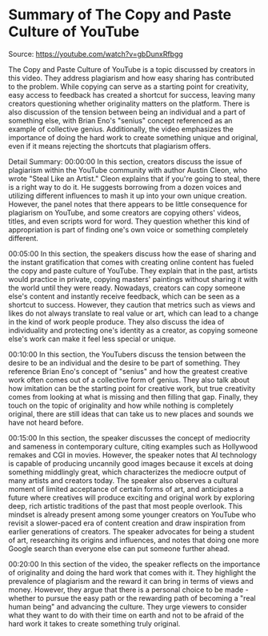 # Summary of The Copy and Paste Culture of YouTube

Source: https://youtube.com/watch?v=gbDunxRfbgg

The Copy and Paste Culture of YouTube is a topic discussed by creators in this video. They address plagiarism and how easy sharing has contributed to the problem. While copying can serve as a starting point for creativity, easy access to feedback has created a shortcut for success, leaving many creators questioning whether originality matters on the platform. There is also discussion of the tension between being an individual and a part of something else, with Brian Eno's "senius" concept referenced as an example of collective genius. Additionally, the video emphasizes the importance of doing the hard work to create something unique and original, even if it means rejecting the shortcuts that plagiarism offers.

Detail Summary: 
00:00:00
In this section, creators discuss the issue of plagiarism within the YouTube community with author Austin Cleon, who wrote "Steal Like an Artist." Cleon explains that if you're going to steal, there is a right way to do it. He suggests borrowing from a dozen voices and utilizing different influences to mash it up into your own unique creation. However, the panel notes that there appears to be little consequence for plagiarism on YouTube, and some creators are copying others' videos, titles, and even scripts word for word. They question whether this kind of appropriation is part of finding one's own voice or something completely different.

00:05:00
In this section, the speakers discuss how the ease of sharing and the instant gratification that comes with creating online content has fueled the copy and paste culture of YouTube. They explain that in the past, artists would practice in private, copying masters' paintings without sharing it with the world until they were ready. Nowadays, creators can copy someone else's content and instantly receive feedback, which can be seen as a shortcut to success. However, they caution that metrics such as views and likes do not always translate to real value or art, which can lead to a change in the kind of work people produce. They also discuss the idea of individuality and protecting one's identity as a creator, as copying someone else's work can make it feel less special or unique.

00:10:00
In this section, the YouTubers discuss the tension between the desire to be an individual and the desire to be part of something. They reference Brian Eno's concept of "senius" and how the greatest creative work often comes out of a collective form of genius. They also talk about how imitation can be the starting point for creative work, but true creativity comes from looking at what is missing and then filling that gap. Finally, they touch on the topic of originality and how while nothing is completely original, there are still ideas that can take us to new places and sounds we have not heard before.

00:15:00
In this section, the speaker discusses the concept of mediocrity and sameness in contemporary culture, citing examples such as Hollywood remakes and CGI in movies. However, the speaker notes that AI technology is capable of producing uncannily good images because it excels at doing something middlingly great, which characterizes the mediocre output of many artists and creators today. The speaker also observes a cultural moment of limited acceptance of certain forms of art, and anticipates a future where creatives will produce exciting and original work by exploring deep, rich artistic traditions of the past that most people overlook. This mindset is already present among some younger creators on YouTube who revisit a slower-paced era of content creation and draw inspiration from earlier generations of creators. The speaker advocates for being a student of art, researching its origins and influences, and notes that doing one more Google search than everyone else can put someone further ahead.

00:20:00
In this section of the video, the speaker reflects on the importance of originality and doing the hard work that comes with it. They highlight the prevalence of plagiarism and the reward it can bring in terms of views and money. However, they argue that there is a personal choice to be made - whether to pursue the easy path or the rewarding path of becoming a "real human being" and advancing the culture. They urge viewers to consider what they want to do with their time on earth and not to be afraid of the hard work it takes to create something truly original.

